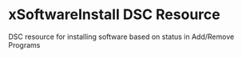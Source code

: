 # xSoftwareInstall DSC Resource
DSC resource for installing software based on status in Add/Remove Programs
